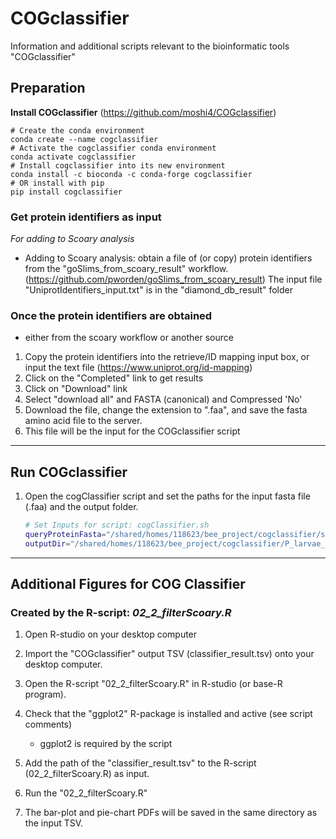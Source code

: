 # COGclassifier
Information and additional scripts relevant to the bioinformatic tools "COGclassifier"

## Preparation
**Install COGclassifier**
(https://github.com/moshi4/COGclassifier)

```
# Create the conda environment
conda create --name cogclassifier
# Activate the cogclassifier conda environment
conda activate cogclassifier
# Install cogclassifier into its new environment
conda install -c bioconda -c conda-forge cogclassifier
# OR install with pip
pip install cogclassifier
```

### Get protein identifiers as input

*For adding to Scoary analysis*

- Adding to Scoary analysis: obtain a file of (or copy) protein identifiers from the "goSlims_from_scoary_result" workflow.
    (https://github.com/pworden/goSlims_from_scoary_result)
    The input file "UniprotIdentifiers_input.txt" is in the "diamond_db_result" folder

### Once the protein identifiers are obtained

 - either from the scoary workflow or another source

1. Copy the protein identifiers into the retrieve/ID mapping input box, or input the text file
    (https://www.uniprot.org/id-mapping)
2. Click on the "Completed" link to get results
3. Click on "Download" link
4. Select "download all" and FASTA (canonical) and Compressed 'No'
5. Download the file, change the extension to ".faa", and save the fasta amino acid file to the server.
6. This file will be the input for the COGclassifier script

***
## Run COGclassifier

1. Open the cogClassifier script and set the paths for the input fasta file (.faa) and the output folder.

    ```Bash
    # Set Inputs for script: cogClassifier.sh
    queryProteinFasta="/shared/homes/118623/bee_project/cogclassifier/scoaryUniprot.faa"
    outputDir="/shared/homes/118623/bee_project/cogclassifier/P_larvae_10-10-23"
    ```

***
## Additional Figures for COG Classifier

### Created by the R-script: ***02_2_filterScoary.R***

1. Open R-studio on your desktop computer
2. Import the "COGclassifier" output TSV (classifier_result.tsv) onto your desktop computer.
3. Open the R-script "02_2_filterScoary.R" in R-studio (or base-R program).
4. Check that the "ggplot2" R-package is installed and active (see script comments)

    - ggplot2 is required by the script

5. Add the path of the "classifier_result.tsv" to the R-script (02_2_filterScoary.R) as input.
6. Run the "02_2_filterScoary.R"
7. The bar-plot and pie-chart PDFs will be saved in the same directory as the input TSV.
